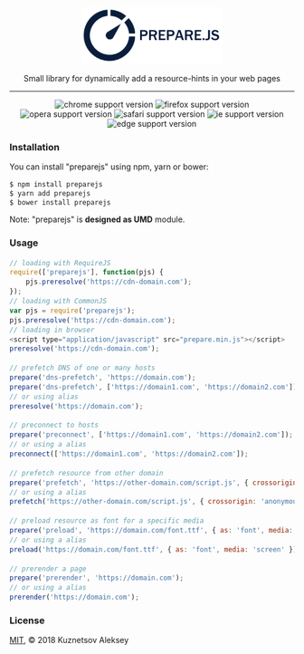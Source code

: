 <p align="center"><img src="prepare.png" alt="prepare.js" /></p>
<p align="center">Small library for dynamically add a resource-hints in your web pages</p>
<hr>
<p align="center">
    <img src="https://img.shields.io/badge/chrome-%3E%3D%204-blue.svg" alt="chrome support version">
    <img src="https://img.shields.io/badge/firefox-%3E%3D%203.5-blue.svg" alt="firefox support version">
    <img src="https://img.shields.io/badge/opera-%3E%3D%2015-blue.svg" alt="opera support version">
    <img src="https://img.shields.io/badge/safari-%3E%3D%205-blue.svg" alt="safari support version">
    <img src="https://img.shields.io/badge/ie-%3E%3D%209-blue.svg" alt="ie support version">
    <img src="https://img.shields.io/badge/edge-%3E%3D%2012-blue.svg" alt="edge support version">
</p>

### Installation
You can install "preparejs" using npm, yarn or bower:
```
$ npm install preparejs
$ yarn add preparejs
$ bower install preparejs
```
Note: "preparejs" is **designed as UMD** module.

### Usage

```js
// loading with RequireJS
require(['preparejs'], function(pjs) { 
    pjs.preresolve('https://cdn-domain.com');
});
// loading with CommonJS
var pjs = require('preparejs');
pjs.preresolve('https://cdn-domain.com');
// loading in browser
<script type="application/javascript" src="prepare.min.js"></script>
preresolve('https://cdn-domain.com');

// prefetch DNS of one or many hosts
prepare('dns-prefetch', 'https://domain.com');
prepare('dns-prefetch', ['https://domain1.com', 'https://domain2.com']);
// or using alias
preresolve('https://domain.com');

// preconnect to hosts
prepare('preconnect', ['https://domain1.com', 'https://domain2.com']);
// or using a alias
preconnect(['https://domain1.com', 'https://domain2.com']);

// prefetch resource from other domain
prepare('prefetch', 'https://other-domain.com/script.js', { crossorigin: 'anonymous' });
// or using a alias
prefetch('https://other-domain.com/script.js', { crossorigin: 'anonymous' });

// preload resource as font for a specific media
prepare('preload', 'https://domain.com/font.ttf', { as: 'font', media: 'screen' });
// or using a alias
preload('https://domain.com/font.ttf', { as: 'font', media: 'screen' });

// prerender a page
prepare('prerender', 'https://domain.com');
// or using a alias
prerender('https://domain.com');
```
### License
[MIT](https://mit-license.org/), &copy; 2018 Kuznetsov Aleksey
